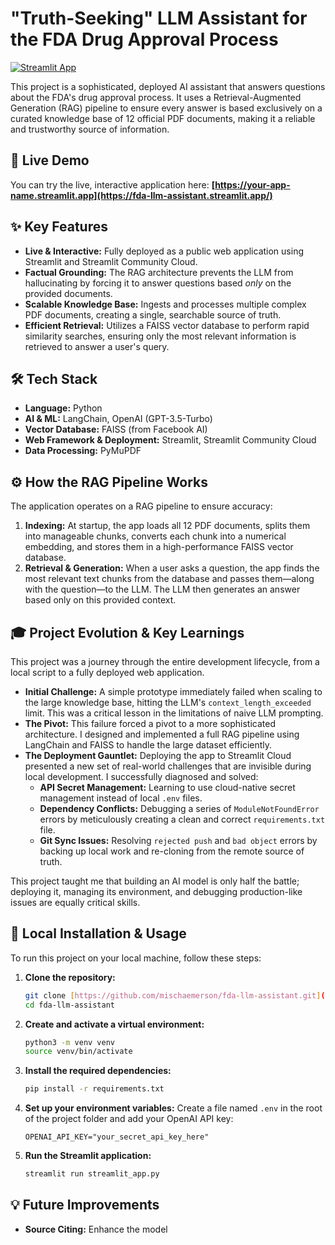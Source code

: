 # "Truth-Seeking" LLM Assistant for the FDA Drug Approval Process

[![Streamlit App](https://static.streamlit.io/badges/streamlit_badge_black_white.svg)](https://your-app-name.streamlit.app)

This project is a sophisticated, deployed AI assistant that answers questions about the FDA's drug approval process. It uses a Retrieval-Augmented Generation (RAG) pipeline to ensure every answer is based exclusively on a curated knowledge base of 12 official PDF documents, making it a reliable and trustworthy source of information.

## 🚀 Live Demo

You can try the live, interactive application here:
**[https://your-app-name.streamlit.app](https://fda-llm-assistant.streamlit.app/)**

## ✨ Key Features

* **Live & Interactive:** Fully deployed as a public web application using Streamlit and Streamlit Community Cloud.
* **Factual Grounding:** The RAG architecture prevents the LLM from hallucinating by forcing it to answer questions based *only* on the provided documents.
* **Scalable Knowledge Base:** Ingests and processes multiple complex PDF documents, creating a single, searchable source of truth.
* **Efficient Retrieval:** Utilizes a FAISS vector database to perform rapid similarity searches, ensuring only the most relevant information is retrieved to answer a user's query.

## 🛠️ Tech Stack

* **Language:** Python
* **AI & ML:** LangChain, OpenAI (GPT-3.5-Turbo)
* **Vector Database:** FAISS (from Facebook AI)
* **Web Framework & Deployment:** Streamlit, Streamlit Community Cloud
* **Data Processing:** PyMuPDF

## ⚙️ How the RAG Pipeline Works

The application operates on a RAG pipeline to ensure accuracy:

1.  **Indexing:** At startup, the app loads all 12 PDF documents, splits them into manageable chunks, converts each chunk into a numerical embedding, and stores them in a high-performance FAISS vector database.
2.  **Retrieval & Generation:** When a user asks a question, the app finds the most relevant text chunks from the database and passes them—along with the question—to the LLM. The LLM then generates an answer based only on this provided context.

## 🎓 Project Evolution & Key Learnings

This project was a journey through the entire development lifecycle, from a local script to a fully deployed web application.

* **Initial Challenge:** A simple prototype immediately failed when scaling to the large knowledge base, hitting the LLM's `context_length_exceeded` limit. This was a critical lesson in the limitations of naive LLM prompting.
* **The Pivot:** This failure forced a pivot to a more sophisticated architecture. I designed and implemented a full RAG pipeline using LangChain and FAISS to handle the large dataset efficiently.
* **The Deployment Gauntlet:** Deploying the app to Streamlit Cloud presented a new set of real-world challenges that are invisible during local development. I successfully diagnosed and solved:
    * **API Secret Management:** Learning to use cloud-native secret management instead of local `.env` files.
    * **Dependency Conflicts:** Debugging a series of `ModuleNotFoundError` errors by meticulously creating a clean and correct `requirements.txt` file.
    * **Git Sync Issues:** Resolving `rejected push` and `bad object` errors by backing up local work and re-cloning from the remote source of truth.

This project taught me that building an AI model is only half the battle; deploying it, managing its environment, and debugging production-like issues are equally critical skills.

## 🚀 Local Installation & Usage

To run this project on your local machine, follow these steps:

1.  **Clone the repository:**
    ```bash
    git clone [https://github.com/mischaemerson/fda-llm-assistant.git](https://github.com/mischaemerson/fda-llm-assistant.git)
    cd fda-llm-assistant
    ```
2.  **Create and activate a virtual environment:**
    ```bash
    python3 -m venv venv
    source venv/bin/activate
    ```
3.  **Install the required dependencies:**
    ```bash
    pip install -r requirements.txt
    ```
4.  **Set up your environment variables:**
    Create a file named `.env` in the root of the project folder and add your OpenAI API key:
    ```
    OPENAI_API_KEY="your_secret_api_key_here"
    ```
5.  **Run the Streamlit application:**
    ```bash
    streamlit run streamlit_app.py
    ```

## 💡 Future Improvements

* **Source Citing:** Enhance the model
